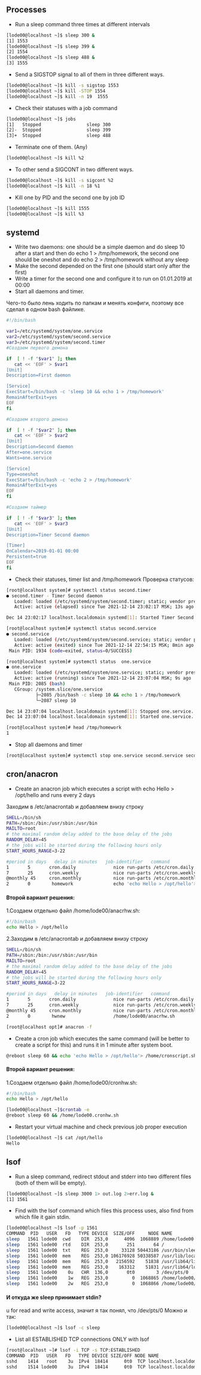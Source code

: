 ## Processes
* Run a sleep command three times at different intervals
```bash
[lode00@localhost ~]$ sleep 300 &
[1] 1553
[lode00@localhost ~]$ sleep 399 &
[2] 1554
[lode00@localhost ~]$ sleep 488 &
[3] 1555
```
* Send a SIGSTOP signal to all of them in three different ways.
```bash
[lode00@localhost ~]$ kill -s sigstop 1553
[lode00@localhost ~]$ kill -STOP 1554
[lode00@localhost ~]$ kill -n 19  1555
```
* Check their statuses with a job command
```bash
[lode00@localhost ~]$ jobs
[1]   Stopped                 sleep 300
[2]-  Stopped                 sleep 399
[3]+  Stopped                 sleep 488
```
* Terminate one of them. (Any)
```bash
[lode00@localhost ~]$ kill %2

```
* To other send a SIGCONT in two different ways.
```bash
[lode00@localhost ~]$ kill -s sigcont %2
[lode00@localhost ~]$ kill -n 18 %1
```

* Kill one by PID and the second one by job ID
```bash
[lode00@localhost ~]$ kill 1555
[lode00@localhost ~]$ kill %3
```

## systemd
* Write two daemons: one should be a simple daemon and do sleep 10 after a start and then do echo 1 > /tmp/homework, the second one should be oneshot and do echo 2 > /tmp/homework without any sleep
* Make the second depended on the first one (should start only after the first)
* Write a timer for the second one and configure it to run on 01.01.2019 at 00:00
* Start all daemons and timer.

Чего-то было лень ходить по папкам и менять конфиги, поэтому все сделал в одном bash файлике.
```bash
#!/bin/bash

var1=/etc/systemd/system/one.service
var2=/etc/systemd/system/second.service
var3=/etc/systemd/system/second.timer
#Создаем первого демона

if  [ ! -f "$var1" ]; then
   cat << 'EOF' > $var1
[Unit]
Description=First daemon

[Service]
ExecStart=/bin/bash -c 'sleep 10 && echo 1 > /tmp/homework'
RemainAfterExit=yes
EOF
fi

#Создаем второго демона

if  [ ! -f "$var2" ]; then
   cat << 'EOF' > $var2
[Unit]
Description=Second daemon
After=one.service
Wants=one.service

[Service]
Type=oneshot
ExecStart=/bin/bash -c 'echo 2 > /tmp/homework'
RemainAfterExit=yes
EOF
fi

#Cоздаем таймер

if  [ ! -f "$var3" ]; then
   cat << 'EOF' > $var3
[Unit]
Description=Timer Second daemon

[Timer]
OnCalendar=2019-01-01 00:00
Persistent=true
EOF
fi
```
* Check their statuses, timer list and /tmp/homework
Проверка статусов:
```bash
[root@localhost system]# systemctl status second.timer
● second.timer - Timer Second daemon
   Loaded: loaded (/etc/systemd/system/second.timer; static; vendor preset: disabled)
   Active: active (elapsed) since Tue 2021-12-14 23:02:17 MSK; 13s ago

Dec 14 23:02:17 localhost.localdomain systemd[1]: Started Timer Second daemon.
```
```bash
[root@localhost system]# systemctl status second.service
● second.service
   Loaded: loaded (/etc/systemd/system/second.service; static; vendor preset: disabled)
   Active: active (exited) since Tue 2021-12-14 22:54:15 MSK; 8min ago
 Main PID: 1934 (code=exited, status=0/SUCCESS)
````
```bash
[root@localhost system]# systemctl status  one.service
● one.service
   Loaded: loaded (/etc/systemd/system/one.service; static; vendor preset: disabled)
   Active: active (running) since Tue 2021-12-14 23:07:04 MSK; 9s ago
 Main PID: 2085 (bash)
   CGroup: /system.slice/one.service
           ├─2085 /bin/bash -c sleep 10 && echo 1 > /tmp/homework
           └─2087 sleep 10

Dec 14 23:07:04 localhost.localdomain systemd[1]: Stopped one.service.
Dec 14 23:07:04 localhost.localdomain systemd[1]: Started one.service.
```
```bash
[root@localhost system]# head /tmp/homework
1
```

* Stop all daemons and timer
```bash
[root@localhost system]# systemctl stop one.service second.service second.timer
```
## cron/anacron
* Create an anacron job which executes a script with echo Hello > /opt/hello and runs 
every 2 days

 Заходим в /etc/anacrontab и добавляем внизу строку
```bash
SHELL=/bin/sh
PATH=/sbin:/bin:/usr/sbin:/usr/bin
MAILTO=root
# the maximal random delay added to the base delay of the jobs
RANDOM_DELAY=45
# the jobs will be started during the following hours only
START_HOURS_RANGE=3-22

#period in days   delay in minutes   job-identifier   command
1       5       cron.daily              nice run-parts /etc/cron.daily
7       25      cron.weekly             nice run-parts /etc/cron.weekly
@monthly 45     cron.monthly            nice run-parts /etc/cron.monthly
2       0        homework               echo 'echo Hello > /opt/hello'> /home/script.sh && bash /home/script.sh
```
#### Второй вариант  решения:
1.Cоздаем отдельно файл  /home/lode00/anacrhw.sh:
```bash
#!/bin/bash
echo Hello > /opt/hello
```
2.Заходим в /etc/anacrontab и добавляем внизу строку
```bash
SHELL=/bin/sh
PATH=/sbin:/bin:/usr/sbin:/usr/bin
MAILTO=root
# the maximal random delay added to the base delay of the jobs
RANDOM_DELAY=45
# the jobs will be started during the following hours only
START_HOURS_RANGE=3-22

#period in days   delay in minutes   job-identifier   command
1       5       cron.daily              nice run-parts /etc/cron.daily
7       25      cron.weekly             nice run-parts /etc/cron.weekly
@monthly 45     cron.monthly            nice run-parts /etc/cron.monthly
2       0        hwnew                  /home/lode00/anacrhw.sh
```

```bash
[root@localhost opt]# anacron -f
```
* Create a cron job which executes the same command (will be better to create a script for 
this) and runs it in 1 minute after system boot.
```bash
@reboot sleep 60 && echo 'echo Hello > /opt/hello'> /home/cronscript.sh && bash /home/cronscript.sh
```
#### Второй вариант  решения:
1.Cоздаем отдельно файл  /home/lode00/cronhw.sh:
```bash
#!/bin/bash
echo Hello > /opt/hello
```
```bash
[lode00@localhost ~]$crontab -e
@reboot sleep 60 && /home/lode00.cronhw.sh
```
* Restart your virtual machine and check previous job proper execution
```bash
[lode00@localhost ~]$ cat /opt/hello
Hello
```
## lsof
* Run a sleep command, redirect stdout and stderr into two different files (both of them will 
be empty).
```bash
[lode00@localhost ~]$ sleep 3000 1> out.log 2>err.log &
[1] 1561
```
* Find with the lsof command which files this process uses, also find from which file it gain 
stdin.
```bash
[lode00@localhost ~]$ lsof -p 1561
COMMAND  PID   USER   FD   TYPE DEVICE  SIZE/OFF     NODE NAME
sleep   1561 lode00  cwd    DIR  253,0      4096  1068889 /home/lode00
sleep   1561 lode00  rtd    DIR  253,0       251       64 /
sleep   1561 lode00  txt    REG  253,0     33128 50443186 /usr/bin/sleep
sleep   1561 lode00  mem    REG  253,0 106176928 50338587 /usr/lib/locale/locale                                                                                                             -archive
sleep   1561 lode00  mem    REG  253,0   2156592    51838 /usr/lib64/libc-2.17.s                                                                                                             o
sleep   1561 lode00  mem    REG  253,0    163312    51831 /usr/lib64/ld-2.17.so
sleep   1561 lode00    0u   CHR  136,0       0t0        3 /dev/pts/0
sleep   1561 lode00    1w   REG  253,0         0  1068865 /home/lode00/out.log
sleep   1561 lode00    2w   REG  253,0         0  1068866 /home/lode00/err.log
```
#### И откуда же sleep принимает stdin?
u for read and write access, значит я так понял, что /dev/pts/0
Можно и так:
```bash
[lode00@localhost ~]$ lsof -c sleep
 ```


* List all ESTABLISHED TCP connections ONLY with lsof
```bash
[root@localhost ~]# lsof -i TCP -s TCP:ESTABLISHED
COMMAND  PID   USER   FD   TYPE DEVICE SIZE/OFF NODE NAME
sshd    1414   root    3u  IPv4  18414      0t0  TCP localhost.localdomain:ssh->gateway:7211 (ESTABLISHED)
sshd    1514 lode00    3u  IPv4  18414      0t0  TCP localhost.localdomain:ssh->gateway:7211 (ESTABLISHED)
```


